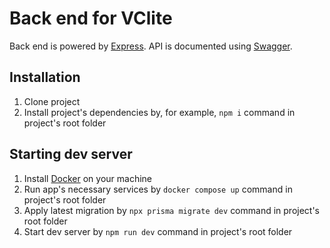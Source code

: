 # Back end for VClite

Back end is powered by [Express](https://expressjs.com/). API is documented using [Swagger](https://swagger.io/).

## Installation

1. Clone project
2. Install project's dependencies by, for example, `npm i` command in project's root folder

## Starting dev server

1. Install [Docker](https://www.docker.com/) on your machine
2. Run app's necessary services by `docker compose up` command in project's root folder
3. Apply latest migration by `npx prisma migrate dev` command in project's root folder
4. Start dev server by `npm run dev` command in project's root folder
